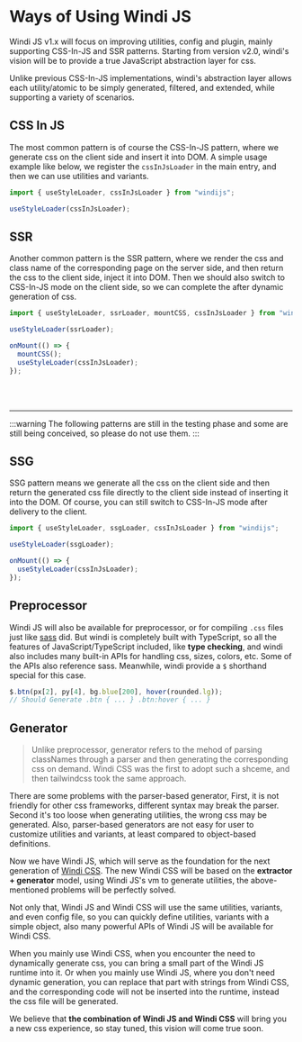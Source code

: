 # Ways of Using Windi JS

Windi JS v1.x will focus on improving utilities, config and plugin, mainly supporting CSS-In-JS and SSR patterns.
Starting from version v2.0, windi's vision will be to provide a true JavaScript abstraction layer for css.

Unlike previous CSS-In-JS implementations, windi's abstraction layer allows each utility/atomic to be simply generated, filtered, and extended, while supporting a variety of scenarios.

## CSS In JS

The most common pattern is of course the CSS-In-JS pattern, where we generate css on the client side and insert it into DOM. A simple usage example like below, we register the `cssInJsLoader` in the main entry, and then we can use utilities and variants.

```js
import { useStyleLoader, cssInJsLoader } from "windijs";

useStyleLoader(cssInJsLoader);
```

## SSR

Another common pattern is the SSR pattern, where we render the css and class name of the corresponding page on the server side, and then return the css to the client side, inject it into DOM. Then we should also switch to CSS-In-JS mode on the client side, so we can complete the after dynamic generation of css.

```js
import { useStyleLoader, ssrLoader, mountCSS, cssInJsLoader } from "windijs";

useStyleLoader(ssrLoader);

onMount(() => {
  mountCSS();
  useStyleLoader(cssInJsLoader);
});
```

<br>
<br>

---

:::warning
The following patterns are still in the testing phase and some are still being conceived, so please do not use them.
:::

## SSG

SSG pattern means we generate all the css on the client side and then return the generated css file directly to the client side instead of inserting it into the DOM. Of course, you can still switch to CSS-In-JS mode after delivery to the client.

```js
import { useStyleLoader, ssgLoader, cssInJsLoader } from "windijs";

useStyleLoader(ssgLoader);

onMount(() => {
  useStyleLoader(cssInJsLoader);
});
```

## Preprocessor

Windi JS will also be available for preprocessor, or for compiling `.css` files just like [sass](https://sass-lang.com/) did. But windi is completely built with TypeScript, so all the features of JavaScript/TypeScript included, like **type checking**, and windi also includes many built-in APIs for handling css, sizes, colors, etc. Some of the APIs also reference sass. Meanwhile, windi provide a `$` shorthand special for this case.

```js
$.btn(px[2], py[4], bg.blue[200], hover(rounded.lg));
// Should Generate .btn { ... } .btn:hover { ... }
```

## Generator

> Unlike preprocessor, generator refers to the mehod of parsing classNames through a parser and then generating the corresponding css on demand. Windi CSS was the first to adopt such a shceme, and then tailwindcss took the same approach.

There are some problems with the parser-based generator, First, it is not friendly for other css frameworks, different syntax may break the parser. Second it's too loose when generating utilities, the wrong css may be generated. Also, parser-based generators are not easy for user to customize utilities and variants, at least compared to object-based definitions.

Now we have Windi JS, which will serve as the foundation for the next generation of [Windi CSS](https://github.com/windicss). The new Windi CSS will be based on the **extractor + generator** model, using Windi JS's vm to generate utilities, the above-mentioned problems will be perfectly solved.

Not only that, Windi JS and Windi CSS will use the same utilities, variants, and even config file, so you can quickly define utilities, variants with a simple object, also many powerful APIs of Windi JS will be available for Windi CSS.

When you mainly use Windi CSS, when you encounter the need to dynamically generate css, you can bring a small part of the Windi JS runtime into it.
Or when you mainly use Windi JS, where you don't need dynamic generation, you can replace that part with strings from Windi CSS, and the corresponding code will not be inserted into the runtime, instead the css file will be generated.

We believe that **the combination of Windi JS and Windi CSS** will bring you a new css experience, so stay tuned, this vision will come true soon.
